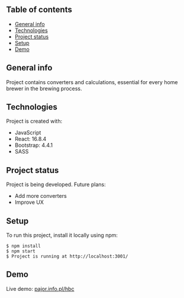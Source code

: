 ## Table of contents
* [General info](#general-info)
* [Technologies](#technologies)
* [Project status](#project-status)
* [Setup](#setup)
* [Demo](#demo)

## General info
Project contains converters and calculations, essential for every home brewer in the brewing process.

## Technologies
Project is created with:
* JavaScript
* React: 16.8.4
* Bootstrap: 4.4.1
* SASS

## Project status
Project is being developed.
Future plans:
- Add more converters
- Improve UX

## Setup
To run this project, install it locally using npm:

```
$ npm install
$ npm start
$ Project is running at http://localhost:3001/
```
	
## Demo
Live demo: [pajor.info.pl/hbc](http://pajor.info.pl/hbc/)